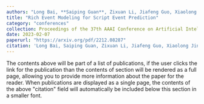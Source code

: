 ```yaml
---
authors: "Long Bai, **Saiping Guan**, Zixuan Li, Jiafeng Guo, Xiaolong Jin, Xueqi Cheng"
title: "Rich Event Modeling for Script Event Prediction"
category: "conferences"
collection: Proceedings of the 37th AAAI Conference on Artificial Intelligence
date: 2023-02-07
paperurl: "https://arxiv.org/pdf/2212.08287"
citation: 'Long Bai, Saiping Guan, Zixuan Li, Jiafeng Guo, Xiaolong Jin, Xueqi Cheng. Rich Event Modeling for Script Event Prediction. Proceedings of the 37th AAAI Conference on Artificial Intelligence.'
---
```


The contents above will be part of a list of publications, if the user clicks the link for the publication than the contents of section will be rendered as a full page, allowing you to provide more information about the paper for the reader. When publications are displayed as a single page, the contents of the above "citation" field will automatically be included below this section in a smaller font.
